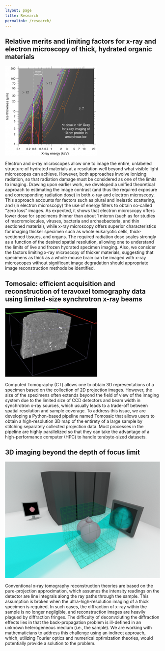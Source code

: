 ```yaml
---
layout: page
title: Research
permalink: /research/
---
```


## Relative merits and limiting factors for x-ray and electron microscopy of thick, hydrated organic materials

![Dose estimation](https://github.com/mdw771/mdw771.github.io/blob/master/images/research_img_ultramic.png "Dose estimation")

Electron and x-ray microscopes allow one to image the entire, unlabeled structure of hydrated materials at a resolution well beyond what visible light microscopes can achieve. However, both approaches involve ionizing radiation, so that radiation damage must be considered as one of the limits to imaging. Drawing upon earlier work, we developed a unified theoretical approach to estimating the image contrast (and thus the required exposure and corresponding radiation dose) in both x-ray and electron microscopy. This approach accounts for factors such as plural and inelastic scattering, and (in electron microscopy) the use of energy filters to obtain so-called “zero loss” images. As expected, it shows that electron microscopy offers lower dose for specimens thinner than about 1 micron (such as for studies of macromolecules, viruses, bacteria and archaebacteria, and thin sectioned material), while x-ray microscopy offers superior characteristics for imaging thicker specimen such as whole eukaryotic cells, thick-sectioned tissues, and organs. The required radiation dose scales strongly as a function of the desired spatial resolution, allowing one to understand the limits of live and frozen hydrated specimen imaging. Also, we consider the factors limiting x-ray microscopy of thicker materials, suggesting that specimens as thick as a whole mouse brain can be imaged with x-ray microscopes without significant image degradation should appropriate image reconstruction methods be identified.

## Tomosaic: efficient acquisition and reconstruction of teravoxel tomography data using limited-size synchrotron x-ray beams

![Tomosaic](https://github.com/mdw771/mdw771.github.io/blob/master/images/research_img_tomosaic.png "Tomosaic")

Computed Tomography (CT) allows one to obtain 3D representations of a specimen based on the collection of 2D projection images. However, the size of the specimens often extends beyond the field of view of the imaging system due to the limited size of CCD detectors and beam width in synchrotron x-ray sources, which usually leads to a trade-off between spatial resolution and sample coverage. To address this issue, we are developing a Python-based pipeline named Tomosaic that allows users to obtain a high-resolution 3D map of the entirety of a large sample by stitching separately collected projection data. Most processes in the pipeline are highly parallelized so that they can take the advantage of a high-performance computer (HPC) to handle terabyte-sized datasets.

## 3D imaging beyond the depth of focus limit

![Beyond DOF](https://github.com/mdw771/mdw771.github.io/blob/master/images/research_img_bdof.png "Beyond DOF")

Conventional x-ray tomography reconstruction theories are based on the pure-projection approximation, which assumes the intensity readings on the detector are line integrals along the ray paths through the sample. This assumption is broken when the ultra-high-resolution imaging of a thick specimen is required. In such cases, the diffraction of x-ray within the sample is no longer negligible, and reconstruction images are heavily plagued by diffraction fringes. The difficulty of deconvoluting the diffraction effects lies in that the back-propagation problem is ill-defined in an unknown heterogeneous medium (i.e., the sample). We are working with mathematicians to address this challenge using an indirect approach, which, utilizing Fourier optics and numerical optimization theories, would potentially provide a solution to the problem.





